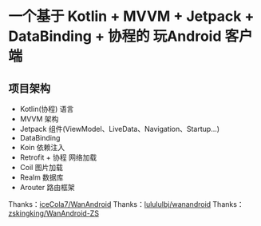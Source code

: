 # 一个基于 Kotlin + MVVM + Jetpack + DataBinding + 协程的 玩Android 客户端

## 项目架构
* Kotlin(协程) 语言
* MVVM 架构
* Jetpack 组件(ViewModel、LiveData、Navigation、Startup...)
* DataBinding
* Koin 依赖注入
* Retrofit + 协程 网络加载
* Coil 图片加载
* Realm 数据库
* Arouter 路由框架

Thanks：[iceCola7/WanAndroid](https://github.com/iceCola7/WanAndroid)
Thanks：[lulululbj/wanandroid](https://github.com/lulululbj/wanandroid)
Thanks：[zskingking/WanAndroid-ZS](https://github.com/zskingking/WanAndroid-ZS)
